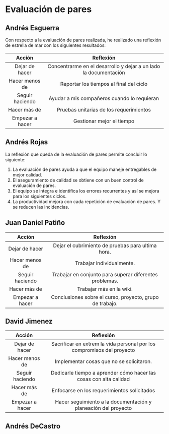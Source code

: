 # Evaluación de pares

## Andrés Esguerra
Con respecto a la evaluación de pares realizada, he realizado una reflexión de estrella de mar con los siguientes resultados:

Acción|Reflexión
:--:|:--:
Dejar de hacer|Concentrarme en el desarrollo y dejar a un lado la documentación
Hacer menos de|Reportar los tiempos al final del ciclo
Seguir haciendo|Ayudar a mis compañeros cuando lo requieran
Hacer más de|Pruebas unitarias de los requerimientos
Empezar a hacer|Gestionar mejor el tiempo

## Andrés Rojas
La reflexión que queda de la evaluación de pares permite concluir lo siguiente:

1. La evaluación de pares ayuda a que el equipo maneje entregables de mejor calidad.
2. El aseguramiento de calidad se obtiene con un buen control de evaluación de pares.
3. El equipo se integra e identifica los errores recurrentes y así se mejora para los siguientes ciclos.
4. La productividad mejora con cada repetición de evaluación de pares. Y se reducen las incidencias.

## Juan Daniel Patiño
Acción|Reflexión
:--:|:--:
Dejar de hacer|Dejar el cubrimiento de pruebas para ultima hora.
Hacer menos de|Trabajar individualmente.
Seguir haciendo|Trabajar en conjunto para superar diferentes problemas.
Hacer más de|Trabajar más en la wiki.
Empezar a hacer|Conclusiones sobre el curso, proyecto, grupo de trabajo.

## David Jimenez
Acción|Reflexión
:--:|:--:
Dejar de hacer|Sacrificar en extrem la vida personal por los compromisos del proyecto
Hacer menos de|Implementar cosas que no se solicitaron.
Seguir haciendo|Dedicarle tiempo a aprender cómo hacer las cosas con alta calidad
Hacer más de|Enfocarse en los requerimientos solicitados
Empezar a hacer|Hacer seguimiento a la documentación y planeación del proyecto

## Andrés DeCastro